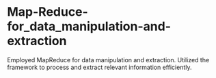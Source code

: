 # Map-Reduce-for_data_manipulation-and-extraction
 Employed MapReduce for data manipulation and extraction. Utilized the framework to process and extract relevant information efficiently.
